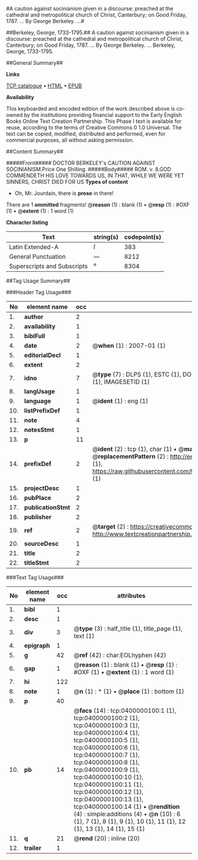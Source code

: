 #A caution against socinianism given in a discourse: preached at the cathedral and metropolitical church of Christ, Canterbury; on Good Friday, 1787. ... By George Berkeley. ...#

##Berkeley, George, 1733-1795.##
A caution against socinianism given in a discourse: preached at the cathedral and metropolitical church of Christ, Canterbury; on Good Friday, 1787. ... By George Berkeley. ...
Berkeley, George, 1733-1795.

##General Summary##

**Links**

[TCP catalogue](http://www.ota.ox.ac.uk/tcp/)  • 
[HTML](http://tei.it.ox.ac.uk/tcp/Texts-HTML/free/004/004848513.html)  • 
[EPUB](http://tei.it.ox.ac.uk/tcp/Texts-EPUB/free/004/004848513.epub)

**Availability**

This keyboarded and encoded edition of the
	       work described above is co-owned by the institutions
	       providing financial support to the Early English Books
	       Online Text Creation Partnership. This Phase I text is
	       available for reuse, according to the terms of Creative
	       Commons 0 1.0 Universal. The text can be copied,
	       modified, distributed and performed, even for
	       commercial purposes, all without asking permission.


##Content Summary##

#####Front#####
DOCTOR BERKELEY's CAUTION AGAINST SOCINIANISM.Price One Shilling.
#####Body#####
ROM. v. 8.GOD COMMENDETH HIS LOVE TOWARDS US, IN THAT, WHILE WE WERE YET SINNERS, CHRIST DIED FOR US
**Types of content**

  * Oh, Mr. Jourdain, there is **prose** in there!

There are 1 **ommitted** fragments! 
 @__reason__ (1) : blank (1)  •  @__resp__ (1) : #OXF (1)  •  @__extent__ (1) : 1 word (1)

**Character listing**


|Text|string(s)|codepoint(s)|
|---|---|---|
|Latin Extended-A|ſ|383|
|General Punctuation|—|8212|
|Superscripts             and Subscripts|⁰|8304|

##Tag Usage Summary##

###Header Tag Usage###

|No|element name|occ|attributes|
|---|---|---|---|
|1.|__author__|2||
|2.|__availability__|1||
|3.|__biblFull__|1||
|4.|__date__|2| @__when__ (1) : 2007-01 (1)|
|5.|__editorialDecl__|1||
|6.|__extent__|2||
|7.|__idno__|7| @__type__ (7) : DLPS (1), ESTC (1), DOCNO (1), TCP (1), GALEDOCNO (1), CONTENTSET (1), IMAGESETID (1)|
|8.|__langUsage__|1||
|9.|__language__|1| @__ident__ (1) : eng (1)|
|10.|__listPrefixDef__|1||
|11.|__note__|4||
|12.|__notesStmt__|1||
|13.|__p__|11||
|14.|__prefixDef__|2| @__ident__ (2) : tcp (1), char (1)  •  @__matchPattern__ (2) : ([0-9\-]+):([0-9IVX]+) (1), (.+) (1)  •  @__replacementPattern__ (2) : http://eebo.chadwyck.com/downloadtiff?vid=$1&page=$2 (1), https://raw.githubusercontent.com/textcreationpartnership/Texts/master/tcpchars.xml#$1 (1)|
|15.|__projectDesc__|1||
|16.|__pubPlace__|2||
|17.|__publicationStmt__|2||
|18.|__publisher__|2||
|19.|__ref__|2| @__target__ (2) : https://creativecommons.org/publicdomain/zero/1.0/ (1), http://www.textcreationpartnership.org/docs/. (1)|
|20.|__sourceDesc__|1||
|21.|__title__|2||
|22.|__titleStmt__|2||


###Text Tag Usage###

|No|element name|occ|attributes|
|---|---|---|---|
|1.|__bibl__|1||
|2.|__desc__|1||
|3.|__div__|3| @__type__ (3) : half_title (1), title_page (1), text (1)|
|4.|__epigraph__|1||
|5.|__g__|42| @__ref__ (42) : char:EOLhyphen (42)|
|6.|__gap__|1| @__reason__ (1) : blank (1)  •  @__resp__ (1) : #OXF (1)  •  @__extent__ (1) : 1 word (1)|
|7.|__hi__|122||
|8.|__note__|1| @__n__ (1) : * (1)  •  @__place__ (1) : bottom (1)|
|9.|__p__|40||
|10.|__pb__|14| @__facs__ (14) : tcp:0400000100:1 (1), tcp:0400000100:2 (1), tcp:0400000100:3 (1), tcp:0400000100:4 (1), tcp:0400000100:5 (1), tcp:0400000100:6 (1), tcp:0400000100:7 (1), tcp:0400000100:8 (1), tcp:0400000100:9 (1), tcp:0400000100:10 (1), tcp:0400000100:11 (1), tcp:0400000100:12 (1), tcp:0400000100:13 (1), tcp:0400000100:14 (1)  •  @__rendition__ (4) : simple:additions (4)  •  @__n__ (10) : 6 (1), 7 (1), 8 (1), 9 (1), 10 (1), 11 (1), 12 (1), 13 (1), 14 (1), 15 (1)|
|11.|__q__|21| @__rend__ (20) : inline (20)|
|12.|__trailer__|1||
